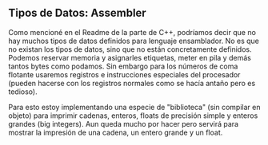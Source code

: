 ## Tipos de Datos:  Assembler

Como mencioné en el Readme de la parte de C++, podríamos decir que no hay muchos tipos de datos definidos para lenguaje
ensamblador. No es que no existan los tipos de datos, sino que no están concretamente definidos. Podemos reservar memoria y 
asignarles etiquetas, meter en pila y demás tantos bytes como podamos. Sin embargo para los números de coma flotante usaremos
registros e instrucciones especiales del procesador (pueden hacerse con los registros normales como se hacía antaño pero es
tedioso).

Para esto estoy implementando una especie de "biblioteca" (sin compilar en objeto) para imprimir cadenas, enteros, floats de 
precisión simple y  enteros grandes (big integers). Aun queda mucho por hacer pero servirá para mostrar la impresión de una
cadena, un entero grande y un float. 

